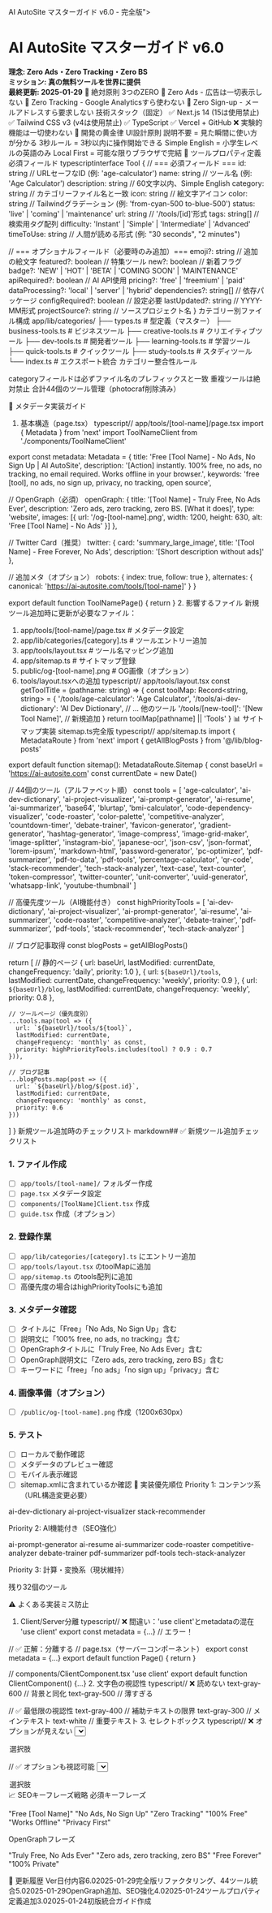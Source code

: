 AI AutoSite マスターガイド v6.0 - 完全版">
# AI AutoSite マスターガイド v6.0
**理念: Zero Ads・Zero Tracking・Zero BS**  
**ミッション: 真の無料ツールを世界に提供**  
**最終更新: 2025-01-29**
📌 絶対原則
3つのZERO
🚫 Zero Ads     - 広告は一切表示しない
🚫 Zero Tracking - Google Analyticsすら使わない
🚫 Zero Sign-up  - メールアドレスすら要求しない
技術スタック（固定）
✅ Next.js 14 (15は使用禁止)
✅ Tailwind CSS v3 (v4は使用禁止)
✅ TypeScript
✅ Vercel + GitHub
❌ 実験的機能は一切使わない
🎯 開発の黄金律
UI設計原則
説明不要 = 見た瞬間に使い方が分かる
3秒ルール = 3秒以内に操作開始できる
Simple English = 小学生レベルの英語のみ
Local First = 可能な限りブラウザで完結
📝 ツールプロパティ定義
必須フィールド
typescriptinterface Tool {
  // === 必須フィールド ===
  id: string                // URLセーフなID (例: 'age-calculator')
  name: string              // ツール名 (例: 'Age Calculator')
  description: string       // 60文字以内、Simple English
  category: string          // カテゴリーファイル名と一致
  icon: string             // 絵文字アイコン
  color: string            // Tailwindグラデーション (例: 'from-cyan-500 to-blue-500')
  status: 'live' | 'coming' | 'maintenance'
  url: string              // '/tools/[id]'形式
  tags: string[]           // 検索用タグ配列
  difficulty: 'Instant' | 'Simple' | 'Intermediate' | 'Advanced'
  timeToUse: string        // 人間が読める形式 (例: "30 seconds", "2 minutes")
  
  // === オプショナルフィールド（必要時のみ追加）===
  emoji?: string           // 追加の絵文字
  featured?: boolean       // 特集ツール
  new?: boolean           // 新着フラグ
  badge?: 'NEW' | 'HOT' | 'BETA' | 'COMING SOON' | 'MAINTENANCE'
  apiRequired?: boolean    // AI API使用
  pricing?: 'free' | 'freemium' | 'paid'
  dataProcessing?: 'local' | 'server' | 'hybrid'
  dependencies?: string[]  // 依存パッケージ
  configRequired?: boolean // 設定必要
  lastUpdated?: string    // YYYY-MM形式
  projectSource?: string  // ソースプロジェクト名
}
カテゴリー別ファイル構成
app/lib/categories/
├── types.ts           # 型定義（マスター）
├── business-tools.ts  # ビジネスツール
├── creative-tools.ts  # クリエイティブツール
├── dev-tools.ts      # 開発者ツール
├── learning-tools.ts  # 学習ツール
├── quick-tools.ts    # クイックツール
├── study-tools.ts    # スタディツール
└── index.ts          # エクスポート統合
カテゴリー整合性ルール

categoryフィールドは必ずファイル名のプレフィックスと一致
重複ツールは絶対禁止
合計44個のツール管理（photocraf削除済み）

🔧 メタデータ実装ガイド
1. 基本構造（page.tsx）
typescript// app/tools/[tool-name]/page.tsx
import { Metadata } from 'next'
import ToolNameClient from './components/ToolNameClient'

export const metadata: Metadata = {
  title: 'Free [Tool Name] - No Ads, No Sign Up | AI AutoSite',
  description: '[Action] instantly. 100% free, no ads, no tracking, no email required. Works offline in your browser.',
  keywords: 'free [tool], no ads, no sign up, privacy, no tracking, open source',
  
  // OpenGraph（必須）
  openGraph: {
    title: '[Tool Name] - Truly Free, No Ads Ever',
    description: 'Zero ads, zero tracking, zero BS. [What it does]',
    type: 'website',
    images: [{
      url: '/og-[tool-name].png',
      width: 1200,
      height: 630,
      alt: 'Free [Tool Name] - No Ads'
    }]
  },
  
  // Twitter Card（推奨）
  twitter: {
    card: 'summary_large_image',
    title: '[Tool Name] - Free Forever, No Ads',
    description: '[Short description without ads]'
  },
  
  // 追加メタ（オプション）
  robots: {
    index: true,
    follow: true
  },
  alternates: {
    canonical: 'https://ai-autosite.com/tools/[tool-name]'
  }
}

export default function ToolNamePage() {
  return <ToolNameClient />
}
2. 影響するファイル
新規ツール追加時に更新が必要なファイル：
1. app/tools/[tool-name]/page.tsx          # メタデータ設定
2. app/lib/categories/[category].ts        # ツールエントリー追加
3. app/tools/layout.tsx                    # ツール名マッピング追加
4. app/sitemap.ts                          # サイトマップ登録
5. public/og-[tool-name].png              # OG画像（オプション）
3. tools/layout.tsxへの追加
typescript// app/tools/layout.tsx
const getToolTitle = (pathname: string) => {
  const toolMap: Record<string, string> = {
    '/tools/age-calculator': 'Age Calculator',
    '/tools/ai-dev-dictionary': 'AI Dev Dictionary',
    // ... 他のツール
    '/tools/[new-tool]': '[New Tool Name]',  // 新規追加
  }
  return toolMap[pathname] || 'Tools'
}
📊 サイトマップ実装
sitemap.ts完全版
typescript// app/sitemap.ts
import { MetadataRoute } from 'next'
import { getAllBlogPosts } from '@/lib/blog-posts'

export default function sitemap(): MetadataRoute.Sitemap {
  const baseUrl = 'https://ai-autosite.com'
  const currentDate = new Date()
  
  // 44個のツール（アルファベット順）
  const tools = [
    'age-calculator',
    'ai-dev-dictionary',
    'ai-project-visualizer',
    'ai-prompt-generator',
    'ai-resume',
    'ai-summarizer',
    'base64',
    'blurtap',
    'bmi-calculator',
    'code-dependency-visualizer',
    'code-roaster',
    'color-palette',
    'competitive-analyzer',
    'countdown-timer',
    'debate-trainer',
    'favicon-generator',
    'gradient-generator',
    'hashtag-generator',
    'image-compress',
    'image-grid-maker',
    'image-splitter',
    'instagram-bio',
    'japanese-ocr',
    'json-csv',
    'json-format',
    'lorem-ipsum',
    'markdown-html',
    'password-generator',
    'pc-optimizer',
    'pdf-summarizer',
    'pdf-to-data',
    'pdf-tools',
    'percentage-calculator',
    'qr-code',
    'stack-recommender',
    'tech-stack-analyzer',
    'text-case',
    'text-counter',
    'token-compressor',
    'twitter-counter',
    'unit-converter',
    'uuid-generator',
    'whatsapp-link',
    'youtube-thumbnail'
  ]
  
  // 高優先度ツール（AI機能付き）
  const highPriorityTools = [
    'ai-dev-dictionary',
    'ai-project-visualizer',
    'ai-prompt-generator',
    'ai-resume',
    'ai-summarizer',
    'code-roaster',
    'competitive-analyzer',
    'debate-trainer',
    'pdf-summarizer',
    'pdf-tools',
    'stack-recommender',
    'tech-stack-analyzer'
  ]
  
  // ブログ記事取得
  const blogPosts = getAllBlogPosts()
  
  return [
    // 静的ページ
    {
      url: baseUrl,
      lastModified: currentDate,
      changeFrequency: 'daily',
      priority: 1.0
    },
    {
      url: `${baseUrl}/tools`,
      lastModified: currentDate,
      changeFrequency: 'weekly',
      priority: 0.9
    },
    {
      url: `${baseUrl}/blog`,
      lastModified: currentDate,
      changeFrequency: 'weekly',
      priority: 0.8
    },
    
    // ツールページ（優先度別）
    ...tools.map(tool => ({
      url: `${baseUrl}/tools/${tool}`,
      lastModified: currentDate,
      changeFrequency: 'monthly' as const,
      priority: highPriorityTools.includes(tool) ? 0.9 : 0.7
    })),
    
    // ブログ記事
    ...blogPosts.map(post => ({
      url: `${baseUrl}/blog/${post.id}`,
      lastModified: currentDate,
      changeFrequency: 'monthly' as const,
      priority: 0.6
    }))
  ]
}
新規ツール追加時のチェックリスト
markdown## ✅ 新規ツール追加チェックリスト

### 1. ファイル作成
- [ ] `app/tools/[tool-name]/` フォルダー作成
- [ ] `page.tsx` メタデータ設定
- [ ] `components/[ToolName]Client.tsx` 作成
- [ ] `guide.tsx` 作成（オプション）

### 2. 登録作業
- [ ] `app/lib/categories/[category].ts` にエントリー追加
- [ ] `app/tools/layout.tsx` のtoolMapに追加
- [ ] `app/sitemap.ts` のtools配列に追加
- [ ] 高優先度の場合はhighPriorityToolsにも追加

### 3. メタデータ確認
- [ ] タイトルに「Free」「No Ads, No Sign Up」含む
- [ ] 説明文に「100% free, no ads, no tracking」含む
- [ ] OpenGraphタイトルに「Truly Free, No Ads Ever」含む
- [ ] OpenGraph説明文に「Zero ads, zero tracking, zero BS」含む
- [ ] キーワードに「free」「no ads」「no sign up」「privacy」含む

### 4. 画像準備（オプション）
- [ ] `/public/og-[tool-name].png` 作成（1200x630px）

### 5. テスト
- [ ] ローカルで動作確認
- [ ] メタデータのプレビュー確認
- [ ] モバイル表示確認
- [ ] sitemap.xmlに含まれているか確認
🚀 実装優先順位
Priority 1: コンテンツ系（URL構造変更必要）

ai-dev-dictionary
ai-project-visualizer
stack-recommender

Priority 2: AI機能付き（SEO強化）

ai-prompt-generator
ai-resume
ai-summarizer
code-roaster
competitive-analyzer
debate-trainer
pdf-summarizer
pdf-tools
tech-stack-analyzer

Priority 3: 計算・変換系（現状維持）

残り32個のツール

⚠️ よくある実装ミス防止
1. Client/Server分離
typescript// ❌ 間違い：'use client'とmetadataの混在
'use client'
export const metadata = {...}  // エラー！

// ✅ 正解：分離する
// page.tsx（サーバーコンポーネント）
export const metadata = {...}
export default function Page() {
  return <ClientComponent />
}

// components/ClientComponent.tsx
'use client'
export default function ClientComponent() {...}
2. 文字色の視認性
typescript// ❌ 読めない
text-gray-600  // 背景と同化
text-gray-500  // 薄すぎる

// ✅ 最低限の視認性
text-gray-400  // 補助テキストの限界
text-gray-300  // メインテキスト
text-white     // 重要テキスト
3. セレクトボックス
typescript// ❌ オプションが見えない
<select className="bg-white/5 text-white">
  <option>選択肢</option>
</select>

// ✅ オプションも視認可能
<select className="bg-white/5 text-white [&>option]:bg-gray-800 [&>option]:text-white">
  <option>選択肢</option>
</select>
📈 SEOキーフレーズ戦略
必須キーフレーズ

"Free [Tool Name]"
"No Ads, No Sign Up"
"Zero Tracking"
"100% Free"
"Works Offline"
"Privacy First"

OpenGraphフレーズ

"Truly Free, No Ads Ever"
"Zero ads, zero tracking, zero BS"
"Free Forever"
"100% Private"

🔄 更新履歴
Ver日付内容6.02025-01-29完全版リファクタリング、44ツール統合5.02025-01-29OpenGraph追加、SEO強化4.02025-01-24ツールプロパティ定義追加3.02025-01-24初版統合ガイド作成